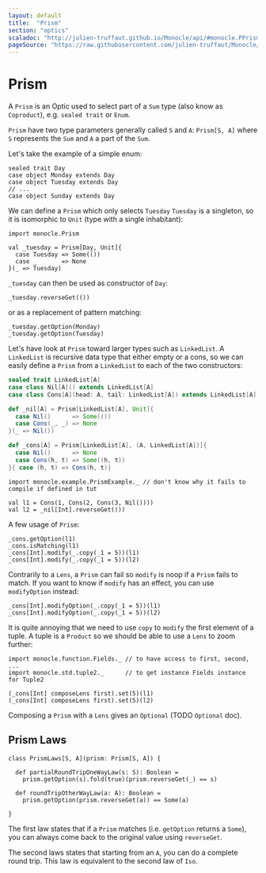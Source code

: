 ```yaml
---
layout: default
title:  "Prism"
section: "optics"
scaladoc: "http://julien-truffaut.github.io/Monocle/api/#monocle.PPrism"
pageSource: "https://raw.githubusercontent.com/julien-truffaut/Monocle/master/docs/src/main/tut/prism.md"
---
```

# Prism

A `Prism` is an Optic used to select part of a `Sum` type (also know as `Coproduct`), e.g. `sealed trait` or `Enum`.

`Prism` have two type parameters generally called `S` and `A`: `Prism[S, A]` where `S` represents the `Sum` and `A` a part of the `Sum`.

Let's take the example of a simple enum:

```tut:silent
sealed trait Day
case object Monday extends Day
case object Tuesday extends Day
// ...
case object Sunday extends Day
```

We can define a `Prism` which only selects `Tuesday`
`Tuesday` is a singleton, so it is isomorphic to `Unit` (type with a single inhabitant):
 
```tut:silent
import monocle.Prism

val _tuesday = Prism[Day, Unit]{
  case Tuesday => Some(())
  case _       => None
}(_ => Tuesday)
```
 
`_tuesday` can then be used as constructor of `Day`:
 
```tut
_tuesday.reverseGet(())
```
 
or as a replacement of pattern matching:
 
```tut
_tuesday.getOption(Monday)
_tuesday.getOption(Tuesday)
```
 
Let's have look at `Prism` toward larger types such as `LinkedList`. 
A `LinkedList` is recursive data type that either empty or a cons, so we can easily define a `Prism` from a `LinkedList`
to each of the two constructors:

```scala
sealed trait LinkedList[A]
case class Nil[A]() extends LinkedList[A]
case class Cons[A](head: A, tail: LinkedList[A]) extends LinkedList[A]

def _nil[A] = Prism[LinkedList[A], Unit]{
  case Nil()      => Some(())
  case Cons(_, _) => None
}(_ => Nil())

def _cons[A] = Prism[LinkedList[A], (A, LinkedList[A])]{
  case Nil()      => None
  case Cons(h, t) => Some((h, t)) 
}{ case (h, t) => Cons(h, t)}
```

```tut:invisible
import monocle.example.PrismExample._ // don't know why it fails to compile if defined in tut
```

```tut:silent
val l1 = Cons(1, Cons(2, Cons(3, Nil())))
val l2 = _nil[Int].reverseGet(())
```

A few usage of `Prism`:

```tut
_cons.getOption(l1)
_cons.isMatching(l1)
_cons[Int].modify(_.copy(_1 = 5))(l1)
_cons[Int].modify(_.copy(_1 = 5))(l2)
```

Contrarily to a `Lens`, a `Prism` can fail so `modify` is noop if a `Prism` fails to match. If you want to know if `modify`
has an effect, you can use `modifyOption` instead:

```tut
_cons[Int].modifyOption(_.copy(_1 = 5))(l1)
_cons[Int].modifyOption(_.copy(_1 = 5))(l2)
```

It is quite annoying that we need to use `copy` to `modify` the first element of a tuple. A tuple is a `Product` so we
should be able to use a `Lens` to zoom further:

```tut
import monocle.function.Fields._ // to have access to first, second, ...
import monocle.std.tuple2._      // to get instance Fields instance for Tuple2

(_cons[Int] composeLens first).set(5)(l1)
(_cons[Int] composeLens first).set(5)(l2)
```

Composing a `Prism` with a `Lens` gives an `Optional` (TODO `Optional` doc).

## Prism Laws

```tut:silent
class PrismLaws[S, A](prism: Prism[S, A]) {

  def partialRoundTripOneWayLaw(s: S): Boolean =
    prism.getOption(s).fold(true)(prism.reverseGet(_) == s)
    
  def roundTripOtherWayLaw(a: A): Boolean =
    prism.getOption(prism.reverseGet(a)) == Some(a)
    
}
```

The first law states that if a `Prism` matches (i.e. `getOption` returns a `Some`), you can always come back 
to the original value using `reverseGet`.

The second laws states that starting from an `A`, you can do a complete round trip. This law is equivalent to the 
second law of `Iso`.
